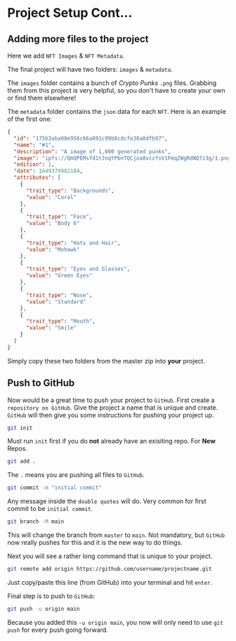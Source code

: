 # Project Setup Cont...

## Adding more files to the project

Here we add `NFT Images` & `NFT Metadata`.

The final project will have two folders:
`images` & `metadata`.

The `images` folder contains a bunch of _Crypto Punks_ `.png` files.
Grabbing them from this project is very helpful, so you don't have to create your own or find them elsewhere!

The `metadata` folder contains the `json` data for each `NFT`.
Here is an example of the first one:

```json
{
  "id": "175b3aba08e956c66a891c99b8cdcfe38a8dfb97",
  "name": "#1",
  "description": "A image of 1,000 generated punks",
  "image": "ipfs://QmQPEMsfd1tJnqYPbnTQCjoa8vczfsV1FmqZWgRdNQ7z3g/1.png",
  "edition": 1,
  "date": 1649379902184,
  "attributes": [
    {
      "trait_type": "Backgrounds",
      "value": "Coral"
    },
    {
      "trait_type": "Face",
      "value": "Body 6"
    },
    {
      "trait_type": "Hats and Hair",
      "value": "Mohawk"
    },
    {
      "trait_type": "Eyes and Glasses",
      "value": "Green Eyes"
    },
    {
      "trait_type": "Nose",
      "value": "Standard"
    },
    {
      "trait_type": "Mouth",
      "value": "Smile"
    }
  ]
}
```

Simply copy these two folders from the master zip into **your** project.

## Push to GitHub

Now would be a great time to push your project to `GitHub`.
First create a `repository on GitHub`.
Give the project a name that is unique and create.
`GitHub` will then give you some instructions for pushing your project up.

```bash
git init
```

Must run `init` first if you do **not** already have an exisiting repo. For **New** Repos.

```bash
git add .
```

The `.` means you are pushing all files to `GitHub`.

```bash
git commit -m "initial commit"
```

Any message inside the `double quotes` will do. Very common for first commit to be `initial commit`.

```bash
git branch -M main
```

This will change the branch from `master` to `main`.
Not mandatory, but `GitHub` now really pushes for this and it is the new way to do things.

Next you will see a rather long command that is unique to your project.

```bash
git remote add origin https://github.com/username/projectname.git
```

Just copy/paste this line (from GitHub) into your terminal and hit `enter`.

Final step is to push to `GitHub`:

```bash
git push -u origin main
```

Because you added this `-u origin main`, you now will only need to use `git push` for every push going forward.
